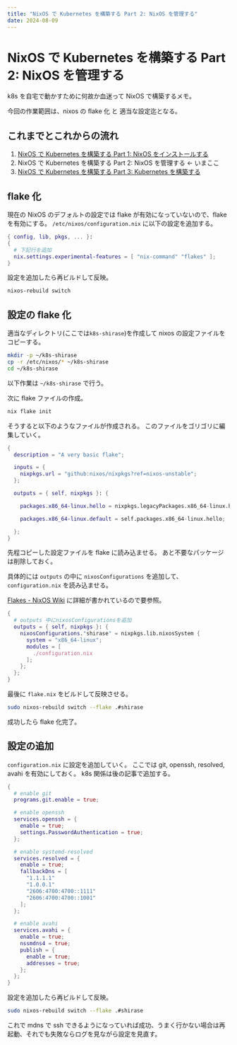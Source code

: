 ```yaml
---
title: "NixOS で Kubernetes を構築する Part 2: NixOS を管理する"
date: 2024-08-09
---
```


# NixOS で Kubernetes を構築する Part 2: NixOS を管理する

k8s を自宅で動かすために何故か血迷って NixOS で構築するメモ。

今回の作業範囲は、nixos の flake 化 と 適当な設定迄となる。

## これまでとこれからの流れ

1. [NixOS で Kubernetes を構築する Part 1: NixOS をインストールする](/posts/k8s-nixos-part2)
2. NixOS で Kubernetes を構築する Part 2: NixOS を管理する <- いまここ
3. [NixOS で Kubernetes を構築する Part 3: Kubernetes を構築する](/posts/k8s-nixos-part3)

## flake 化

現在の NixOS のデフォルトの設定では flake が有効になっていないので、flake を有効にする。
`/etc/nixos/configuration.nix` に以下の設定を追加する。

```nix
{ config, lib, pkgs, ... }:
{
  # 下記行を追加
  nix.settings.experimental-features = [ "nix-command" "flakes" ];
}
```

設定を追加したら再ビルドして反映。

```sh
nixos-rebuild switch
```

## 設定の flake 化

適当なディレクトリ(ここでは`k8s-shirase`)を作成して nixos の設定ファイルをコピーする。

```sh
mkdir -p ~/k8s-shirase
cp -r /etc/nixos/* ~/k8s-shirase
cd ~/k8s-shirase
```

以下作業は `~/k8s-shirase` で行う。

次に flake ファイルの作成。

```sh
nix flake init
```

そうすると以下のようなファイルが作成される。
このファイルをゴリゴリに編集していく。

```nix
{
  description = "A very basic flake";

  inputs = {
    nixpkgs.url = "github:nixos/nixpkgs?ref=nixos-unstable";
  };

  outputs = { self, nixpkgs }: {

    packages.x86_64-linux.hello = nixpkgs.legacyPackages.x86_64-linux.hello;

    packages.x86_64-linux.default = self.packages.x86_64-linux.hello;

  };
}
```

先程コピーした設定ファイルを flake に読み込ませる。
あと不要なパッケージは削除しておく。

具体的には `outputs` の中に `nixosConfigurations` を追加して、`configuration.nix` を読み込ませる。

[Flakes - NixOS Wiki](https://nixos.wiki/wiki/Flakes) に詳細が書かれているので要参照。

```nix
{
  # outputs 中にnixosConfigurationsを追加
  outputs = { self, nixpkgs }: {
    nixosConfigurations."shirase" = nixpkgs.lib.nixosSystem {
      system = "x86_64-linux";
      modules = [
        ./configuration.nix
      ];
    };
  };
}
```

最後に `flake.nix` をビルドして反映させる。

```sh
sudo nixos-rebuild switch --flake .#shirase
```

成功したら flake 化完了。

## 設定の追加

`configuration.nix` に設定を追加していく。
ここでは git, openssh, resolved, avahi を有効にしておく。
k8s 関係は後の記事で追加する。

```nix
{
  # enable git
  programs.git.enable = true;

  # enable openssh
  services.openssh = {
    enable = true;
    settings.PasswordAuthentication = true;
  };

  # enable systemd-resolved
  services.resolved = {
    enable = true;
    fallbackDns = [
      "1.1.1.1"
      "1.0.0.1"
      "2606:4700:4700::1111"
      "2606:4700:4700::1001"
    ];
  };

  # enable avahi
  services.avahi = {
    enable = true;
    nssmdns4 = true;
    publish = {
      enable = true;
      addresses = true;
    };
  };
}
```

設定を追加したら再ビルドして反映。

```sh
sudo nixos-rebuild switch --flake .#shirase
```

これで mdns で ssh できるようになっていれば成功、うまく行かない場合は再起動、それでも失敗ならログを見ながら設定を見直す。
